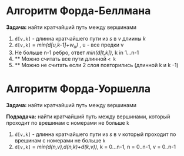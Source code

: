 Алгоритм Форда-Беллмана
=========================================
__Задача:__ найти кратчайший путь между вершинами

1. `d[v,k]` - длинна кратчайшего пути из *s* в *v* длиины *k*
2. `d[v,k]` = _min(d[u,k-1]+$w_u$)_ , u - все предки v
3. Не больше n-1 ребро, ответ _min(d[t,k])_, k in 1...n-1
4. ** Можно считать все пути длинной `< k`
5. ** Можно не считать если 2 слоя повторились (длинной k и k -1)


Алгоритм Форда-Уоршелла
=========================================

__Задача:__ найти кратчайший путь между вершинами

__Подзадача:__ найти кратчайший путь между вершинами, который проходит по врешинам с номерами не больше `k`

1. `d[v,k]` - длинна кратчайшего пути из *s* в *v* который проходит по врешинам с номерами не больше `k`
2. `d[v,k]` = _min(d(n,v),d(n,k)+d(k,v))_, k = 0...n-1, n = 0..n-1, v = 0..n-1


